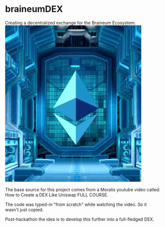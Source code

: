 # braineumDEX
Creating a decentralized exchange for the Braineum Ecosystem.
![BraineumDEX](https://github.com/rbensonevans/braineumDEX/blob/master/images/blue_eth%20sm.jpeg)

The base source for this project comes from a Moralis youtube video called:
How to Create a DEX Like Uniswap FULL COURSE.

The code was typed-in "from scratch" while watching the video. So it wasn't just copied.

Post-hackathon the idea is to develop this further into a full-fledged DEX.
